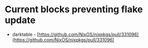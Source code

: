 # Current blocks preventing flake update
- darktable - [https://github.com/NixOS/nixpkgs/pull/331096](https://github.com/NixOS/nixpkgs/pull/331096)

